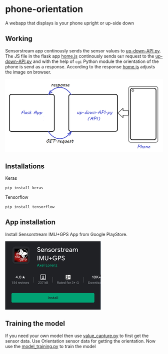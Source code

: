 # phone-orientation
A webapp that displays is your phone upright or up-side down

## Working

Sensorstream app continously sends the sensor values to [up-down-API.py](https://github.com/YashIndane/phone-orientation/blob/main/cgi-bin/up-down-API.py). The JS file in the flask app [home.js](https://github.com/YashIndane/phone-orientation/blob/main/static/home.js) continously sends `GET` request to the [up-down-API.py](https://github.com/YashIndane/phone-orientation/blob/main/cgi-bin/up-down-API.py) and with the help of `cgi` Python module the orientation of the phone is send as a response. According to the response [home.js](https://github.com/YashIndane/phone-orientation/blob/main/static/home.js) adjusts the image on browser.

![](https://github.com/YashIndane/repo-images/blob/main/phoneorien.png)

## Installations

Keras

```
pip install keras
```

Tensorflow

```
pip install tensorflow
```

## App installation

Install Sensorstream IMU+GPS App from Google PlayStore.

![](https://github.com/YashIndane/repo-images/blob/main/imu.png)

## Training the model

If you need your own model then use [value_capture.py](https://github.com/YashIndane/phone-orientation/blob/main/value_capture.py) to first get the sensor data. Use Orientation sensor data for getting the orientation. Now use the [model_training.py](https://github.com/YashIndane/phone-orientation/blob/main/model_training.py) to train the model
